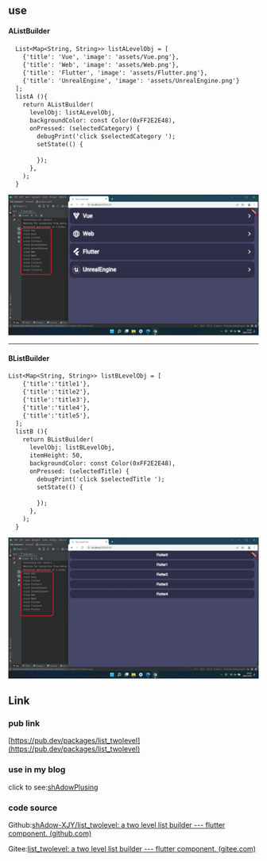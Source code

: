 ## use

#### AListBuilder

```
  List<Map<String, String>> listALevelObj = [
    {'title': 'Vue', 'image': 'assets/Vue.png'},
    {'title': 'Web', 'image': 'assets/Web.png'},
    {'title': 'Flutter', 'image': 'assets/Flutter.png'},
    {'title': 'UnrealEngine', 'image': 'assets/UnrealEngine.png'}
  ];
  listA (){
    return AListBuilder(
      levelObj: listALevelObj,
      backgroundColor: const Color(0xFF2E2E48),
      onPressed: (selectedCategory) {
        debugPrint('click $selectedCategory ');
        setState(() {
          
        });
      },
    );
  }
```
![OneLevel](https://github.com/shAdow-XJY/list_twolevel/blob/master/example/assets/twolevellist2.jpg)

---

#### BListBuilder

```
List<Map<String, String>> listBLevelObj = [
    {'title':'title1'},
    {'title':'title2'},
    {'title':'title3'},
    {'title':'title4'},
    {'title':'title5'},
  ];
  listB (){
    return BListBuilder(
      levelObj: listBLevelObj,
      itemHeight: 50,
      backgroundColor: const Color(0xFF2E2E48),
      onPressed: (selectedTitle) {
        debugPrint('click $selectedTitle ');
        setState(() {
          
        });
      },
    );
  }
```
![TwoLevel](https://github.com/shAdow-XJY/list_twolevel/blob/master/example/assets/twolevellist1.jpg)

## Link

### pub link

[https://pub.dev/packages/list_twolevel](https://pub.dev/packages/list_twolevel)

### use in my blog

click to see:[shAdowPlusing](https://shadowplusing.website/#/)

### code source

Github:[shAdow-XJY/list_twolevel: a two level list builder --- flutter component. (github.com)](https://github.com/shAdow-XJY/list_twolevel)

Gitee:[list_twolevel: a two level list builder --- flutter component. (gitee.com)](https://gitee.com/shAdowPlusing/list_twolevel)